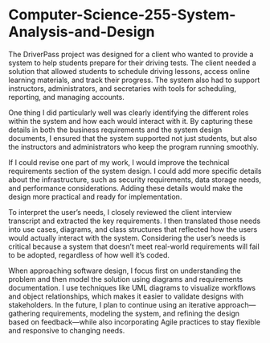 # Computer-Science-255-System-Analysis-and-Design

The DriverPass project was designed for a client who wanted to provide a system to help students prepare for their driving tests. The client needed a solution that allowed students to schedule driving lessons, access online learning materials, and track their progress. The system also had to support instructors, administrators, and secretaries with tools for scheduling, reporting, and managing accounts.

One thing I did particularly well was clearly identifying the different roles within the system and how each would interact with it. By capturing these details in both the business requirements and the system design documents, I ensured that the system supported not just students, but also the instructors and administrators who keep the program running smoothly.

If I could revise one part of my work, I would improve the technical requirements section of the system design. I could add more specific details about the infrastructure, such as security requirements, data storage needs, and performance considerations. Adding these details would make the design more practical and ready for implementation.

To interpret the user’s needs, I closely reviewed the client interview transcript and extracted the key requirements. I then translated those needs into use cases, diagrams, and class structures that reflected how the users would actually interact with the system. Considering the user’s needs is critical because a system that doesn’t meet real-world requirements will fail to be adopted, regardless of how well it’s coded.

When approaching software design, I focus first on understanding the problem and then model the solution using diagrams and requirements documentation. I use techniques like UML diagrams to visualize workflows and object relationships, which makes it easier to validate designs with stakeholders. In the future, I plan to continue using an iterative approach—gathering requirements, modeling the system, and refining the design based on feedback—while also incorporating Agile practices to stay flexible and responsive to changing needs.

